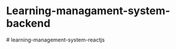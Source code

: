 # Learning-managament-system-backend
#   l e a r n i n g - m a n a g e m e n t - s y s t e m - r e a c t j s  
 